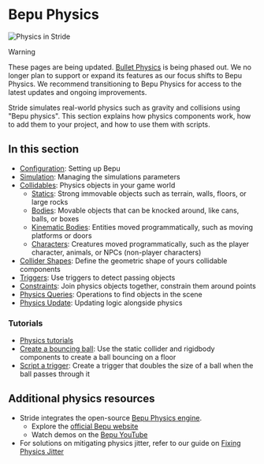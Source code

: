 # Bepu Physics

![Physics in Stride](media/physics-index-physics-in-stride.png)

> [!WARNING]
> These pages are being updated. [Bullet Physics](../physics-bullet/index.md) is being phased out. We no longer plan to support or expand its features as our focus shifts to Bepu Physics. We recommend transitioning to Bepu Physics for access to the latest updates and ongoing improvements.

Stride simulates real-world physics such as gravity and collisions using "Bepu physics".
This section explains how physics components work, how to add them to your project, and how to use them with scripts.

## In this section

* [Configuration](configuration.md): Setting up Bepu
* [Simulation](simulation.md): Managing the simulations parameters
* [Collidables](colliders.md): Physics objects in your game world
    * [Statics](static-colliders.md): Strong immovable objects such as terrain, walls, floors, or large rocks
    * [Bodies](rigid-bodies.md): Movable objects that can be knocked around, like cans, balls, or boxes
    * [Kinematic Bodies](kinematic-rigid-bodies.md): Entities moved programmatically, such as moving platforms or doors
    * [Characters](characters.md): Creatures moved programmatically, such as the player character, animals, or NPCs (non-player characters)
* [Collider Shapes](collider-shapes.md): Define the geometric shape of yours collidable components
* [Triggers](triggers.md): Use triggers to detect passing objects
* [Constraints](constraints.md): Join physics objects together, constrain them around points
* [Physics Queries](raycasting.md): Operations to find objects in the scene
* [Physics Update](physics-update.md): Updating logic alongside physics

### Tutorials

* [Physics tutorials](tutorials.md)
* [Create a bouncing ball](create-a-bouncing-ball.md): Use the static collider and rigidbody components to create a ball bouncing on a floor
* [Script a trigger](script-a-trigger.md): Create a trigger that doubles the size of a ball when the ball passes through it

## Additional physics resources

- Stride integrates the open-source [Bepu Physics engine](https://github.com/bepu/bepuphysics2). 
   - Explore the [official Bepu website](https://www.bepuentertainment.com/)
   - Watch demos on the [Bepu YouTube](https://www.youtube.com/@bepu)
- For solutions on mitigating physics jitter, refer to our guide on [Fixing Physics Jitter](fix-physics-jitter.md)